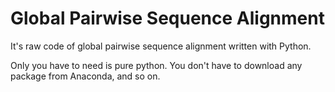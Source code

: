 # Global Pairwise Sequence Alignment

It's raw code of global pairwise sequence alignment written with Python.

Only you have to need is pure python. You don't have to download any package from Anaconda, and so on.
